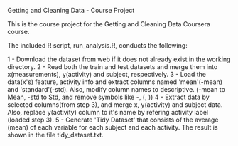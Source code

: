 Getting and Cleaning Data - Course Project

This is the course project for the Getting and Cleaning Data Coursera course.

The included R script, run_analysis.R, conducts the following:

1 - Download the dataset from web if it does not already exist in the working directory.
2 - Read both the train and test datasets and merge them into x(measurements), y(activity) and subject, respectively.
3 - Load the data(x's) feature, activity info and extract columns named 'mean'(-mean) and 'standard'(-std). Also, modify column names to descriptive. (-mean to Mean, -std to Std, and remove symbols like -, (, ))
4 - Extract data by selected columns(from step 3), and merge x, y(activity) and subject data. Also, replace y(activity) column to it's name by refering activity label (loaded step 3).
5 - Generate 'Tidy Dataset' that consists of the average (mean) of each variable for each subject and each activity. The result is shown in the file tidy_dataset.txt.
